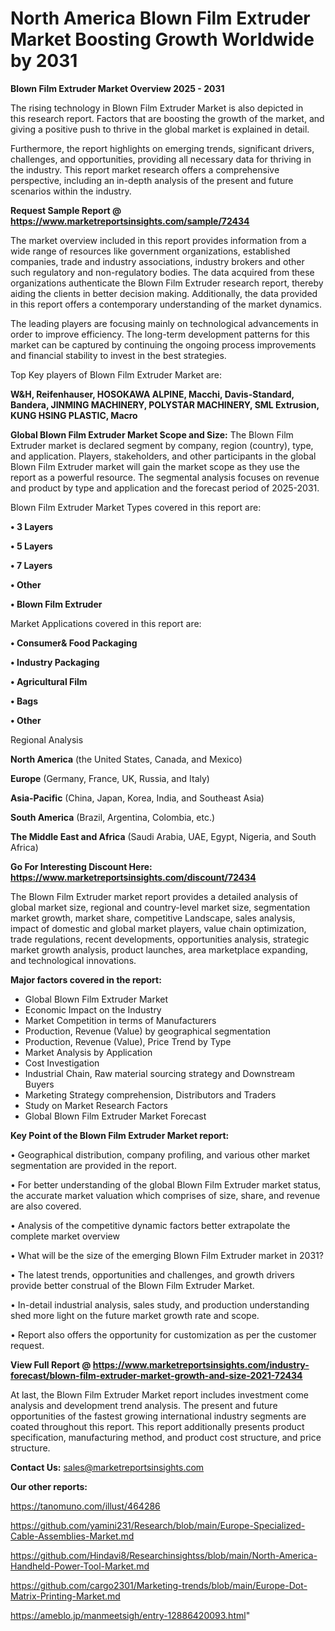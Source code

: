 # North America Blown Film Extruder Market Boosting Growth Worldwide by 2031

<Strong> Blown Film Extruder Market Overview 2025 - 2031</strong>

The rising technology in Blown Film Extruder Market is also depicted in this research report. Factors that are boosting the growth of the market, and giving a positive push to thrive in the global market is explained in detail.

Furthermore, the report highlights on emerging trends, significant drivers, challenges, and opportunities, providing all necessary data for thriving in the industry. This report market research offers a comprehensive perspective, including an in-depth analysis of the present and future scenarios within the industry.

<strong>Request Sample Report @ <a href=https://www.marketreportsinsights.com/sample/72434>https://www.marketreportsinsights.com/sample/72434</a></strong>

The market overview included in this report provides information from a wide range of resources like government organizations, established companies, trade and industry associations, industry brokers and other such regulatory and non-regulatory bodies. The data acquired from these organizations authenticate the Blown Film Extruder research report, thereby aiding the clients in better decision making. Additionally, the data provided in this report offers a contemporary understanding of the market dynamics.

The leading players are focusing mainly on technological advancements in order to improve efficiency. The long-term development patterns for this market can be captured by continuing the ongoing process improvements and financial stability to invest in the best strategies.

Top Key players of Blown Film Extruder Market are:

<strong>W&H, Reifenhauser, HOSOKAWA ALPINE, Macchi, Davis-Standard, Bandera, JINMING MACHINERY, POLYSTAR MACHINERY, SML Extrusion, KUNG HSING PLASTIC, Macro</strong>

<strong><b>Global Blown Film Extruder Market Scope and Size:</b></strong>
The Blown Film Extruder market is declared segment by company, region (country), type, and application. Players, stakeholders, and other participants in the global Blown Film Extruder market will gain the market scope as they use the report as a powerful resource. The segmental analysis focuses on revenue and product by type and application and the forecast period of 2025-2031.

Blown Film Extruder Market Types covered in this report are:

<strong>• 3 Layers

• 5 Layers

• 7 Layers

• Other

• Blown Film Extruder</strong>

Market Applications covered in this report are:

<strong>• Consumer& Food Packaging

• Industry Packaging

• Agricultural Film

• Bags

• Other</strong> 

Regional Analysis

<strong>North America</strong> (the United States, Canada, and Mexico)

<strong>Europe</strong> (Germany, France, UK, Russia, and Italy)

<strong>Asia-Pacific</strong> (China, Japan, Korea, India, and Southeast Asia)

<strong>South America</strong> (Brazil, Argentina, Colombia, etc.)

<strong>The Middle East and Africa</strong> (Saudi Arabia, UAE, Egypt, Nigeria, and South Africa)

<strong>Go For Interesting Discount Here: <a href=https://www.marketreportsinsights.com/discount/72434>https://www.marketreportsinsights.com/discount/72434</a></strong>

The Blown Film Extruder market report provides a detailed analysis of global market size, regional and country-level market size, segmentation market growth, market share, competitive Landscape, sales analysis, impact of domestic and global market players, value chain optimization, trade regulations, recent developments, opportunities analysis, strategic market growth analysis, product launches, area marketplace expanding, and technological innovations.

<strong><b>Major factors covered in the report:</b></strong>
<ul>
  <li>Global Blown Film Extruder Market </li>
  <li>Economic Impact on the Industry</li>
  <li>Market Competition in terms of Manufacturers</li>
  <li>Production, Revenue (Value) by geographical segmentation</li>
  <li>Production, Revenue (Value), Price Trend by Type</li>
  <li>Market Analysis by Application</li>
  <li>Cost Investigation</li>
  <li>Industrial Chain, Raw material sourcing strategy and Downstream Buyers</li>
  <li>Marketing Strategy comprehension, Distributors and Traders</li>
  <li>Study on Market Research Factors</li>
  <li>Global Blown Film Extruder Market Forecast</li>
</ul>

<strong><b>Key Point of the Blown Film Extruder Market report:</b></strong>

• Geographical distribution, company profiling, and various other market segmentation are provided in the report.

• For better understanding of the global Blown Film Extruder market status, the accurate market valuation which comprises of size, share, and revenue are also covered.

• Analysis of the competitive dynamic factors better extrapolate the complete market overview

• What will be the size of the emerging Blown Film Extruder market in 2031?

• The latest trends, opportunities and challenges, and growth drivers provide better construal of the Blown Film Extruder Market.

• In-detail industrial analysis, sales study, and production understanding shed more light on the future market growth rate and scope.

• Report also offers the opportunity for customization as per the customer request.

<strong><b>View Full Report @ <a href=https://www.marketreportsinsights.com/industry-forecast/blown-film-extruder-market-growth-and-size-2021-72434>https://www.marketreportsinsights.com/industry-forecast/blown-film-extruder-market-growth-and-size-2021-72434</a></b></strong>


At last, the Blown Film Extruder Market report includes investment come analysis and development trend analysis. The present and future opportunities of the fastest growing international industry segments are coated throughout this report. This report additionally presents product specification, manufacturing method, and product cost structure, and price structure.

<strong>Contact Us:</strong>
sales@marketreportsinsights.com

<strong>Our other reports:</strong>

<a href=https://tanomuno.com/illust/464286>https://tanomuno.com/illust/464286</a>

<a href=https://github.com/yamini231/Research/blob/main/Europe-Specialized-Cable-Assemblies-Market.md>https://github.com/yamini231/Research/blob/main/Europe-Specialized-Cable-Assemblies-Market.md</a>

<a href=https://github.com/Hindavi8/Researchinsightss/blob/main/North-America-Handheld-Power-Tool-Market.md>https://github.com/Hindavi8/Researchinsightss/blob/main/North-America-Handheld-Power-Tool-Market.md</a>

<a href=https://github.com/cargo2301/Marketing-trends/blob/main/Europe-Dot-Matrix-Printing-Market.md>https://github.com/cargo2301/Marketing-trends/blob/main/Europe-Dot-Matrix-Printing-Market.md</a>

<a href=https://ameblo.jp/manmeetsigh/entry-12886420093.html>https://ameblo.jp/manmeetsigh/entry-12886420093.html</a>"
